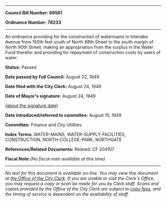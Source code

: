

********

**Council Bill Number: 69561**
   
**Ordinance Number: 78233**
********

 An ordinance providing for the construction of watermains in Interlake Avenue from 150th feet south of North 88th Street to the south margin of North 90th Street; making an appropriation from the surplus in the Water Fund therefor and providing for repayment of construction costs by users of water.

**Status:** Passed
   
**Date passed by Full Council:** August 22, 1949
   
**Date filed with the City Clerk:** August 24, 1949
   
**Date of Mayor's signature:** August 24, 1949
   
[(about the signature date)](/~public/approvaldate.htm)
   
   
   
**Date introduced/referred to committee:** August 15, 1949
   
**Committee:** Finance and City Utilities
   
   
**Index Terms:** WATER-MAINS, WATER-SUPPLY-FACILITIES, CONSTRUCTION, NORTH-COLLEGE-PARK, NORTHGATE

**References/Related Documents:** Related: CF 204107

**Fiscal Note:**_(No fiscal note available at this time)_
********

_No text for this document is available on-line. You may view this document at [the Office of the City Clerk](http://www.seattle.gov/leg/clerk/contactUs.htm). If you are unable to visit the Clerk's Office, you may request a copy or scan be made for you by Clerk staff. Scans and copies provided by the Office of the City Clerk are subject to [copy fees](http://clerk.seattle.gov/~public/clerkfees.htm), and the timing of service is dependent on the availability of staff._

